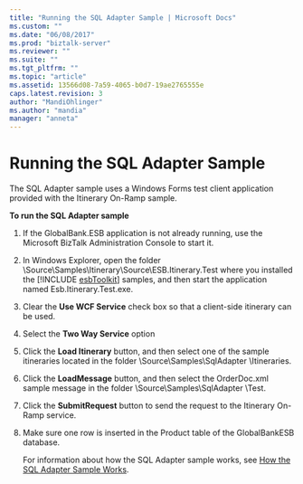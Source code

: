 ```yaml
---
title: "Running the SQL Adapter Sample | Microsoft Docs"
ms.custom: ""
ms.date: "06/08/2017"
ms.prod: "biztalk-server"
ms.reviewer: ""
ms.suite: ""
ms.tgt_pltfrm: ""
ms.topic: "article"
ms.assetid: 13566d08-7a59-4065-b0d7-19ae2765555e
caps.latest.revision: 3
author: "MandiOhlinger"
ms.author: "mandia"
manager: "anneta"
---
```

# Running the SQL Adapter Sample
The SQL Adapter sample uses a Windows Forms test client application provided with the Itinerary On-Ramp sample.  
  
 **To run the SQL Adapter sample**  
  
1. If the GlobalBank.ESB application is not already running, use the Microsoft BizTalk Administration Console to start it.  
  
2. In Windows Explorer, open the folder \Source\Samples\Itinerary\Source\ESB.Itinerary.Test where you installed the [!INCLUDE [esbToolkit](../includes/esbtoolkit-md.md)] samples, and then start the application named Esb.Itinerary.Test.exe.  
  
3. Clear the **Use WCF Service** check box so that a client-side itinerary can be used.  
  
4. Select the **Two Way Service** option  
  
5. Click the **Load Itinerary** button, and then select one of the sample itineraries located in the folder \Source\Samples\SqlAdapter \Itineraries.  
  
6. Click the **LoadMessage** button, and then select the OrderDoc.xml sample message in the folder \Source\Samples\SqlAdapter \Test.  
  
7. Click the **SubmitRequest** button to send the request to the Itinerary On-Ramp service.  
  
8. Make sure one row is inserted in the Product table of the GlobalBankESB database.  
  
   For information about how the SQL Adapter sample works, see [How the SQL Adapter Sample Works](../esb-toolkit/how-the-sql-adapter-sample-works.md).